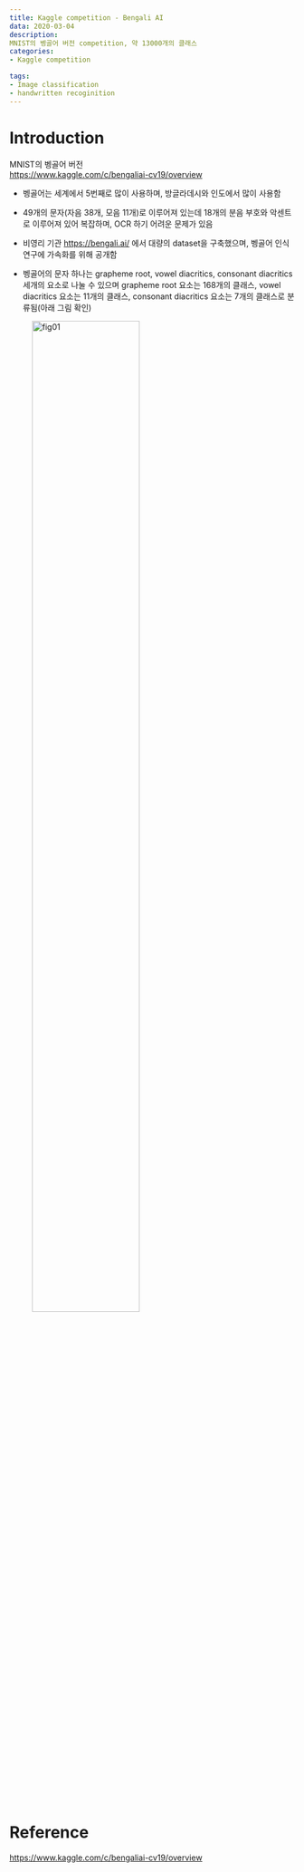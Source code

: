 ```yaml
---
title: Kaggle competition - Bengali AI
data: 2020-03-04
description:
MNIST의 벵골어 버전 competition, 약 13000개의 클래스
categories: 
- Kaggle competition

tags:
- Image classification
- handwritten recoginition
---
```


# Introduction

MNIST의 벵골어 버전  
https://www.kaggle.com/c/bengaliai-cv19/overview


- 벵골어는 세계에서 5번째로 많이 사용하며, 방글라데시와 인도에서 많이 사용함

- 49개의 문자(자음 38개, 모음 11개)로 이루어져 있는데 18개의 분음 부호와 악센트로 이루어져 있어 복잡하며, OCR 하기 어려운 문제가 있음

- 비영리 기관 https://bengali.ai/ 에서 대량의 dataset을 구축했으며, 벵골어 인식 연구에 가속화를 위해 공개함

- 벵골어의 문자 하나는 grapheme root, vowel diacritics, consonant diacritics 세개의 요소로 나눌 수 있으며 grapheme root 요소는 168개의 클래스, vowel diacritics 요소는 11개의 클래스, consonant diacritics 요소는 7개의 클래스로 분류됨(아래 그림 확인)

<figure><img src="{{ '/assets/post_images/Bengali_AI_figures/fig01.png' | prepend: site.baseurl}}" width="67%" height="67%" alt="fig01"></figure>

# Reference

https://www.kaggle.com/c/bengaliai-cv19/overview